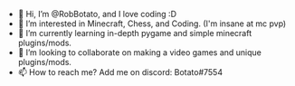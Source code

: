 - 👋 Hi, I’m @RobBotato, and I love coding :D
- 👀 I’m interested in Minecraft, Chess, and Coding. (I'm insane at mc pvp)
- 🌱 I’m currently learning in-depth pygame and simple minecraft plugins/mods.
- 💞️ I’m looking to collaborate on making a video games and unique plugins/mods.
- 📫 How to reach me? Add me on discord: Botato#7554

<!---
RobBotato/RobBotato is a ✨ special ✨ repository because its `README.md` (this file) appears on your GitHub profile.
You can click the Preview link to take a look at your changes.
--->
